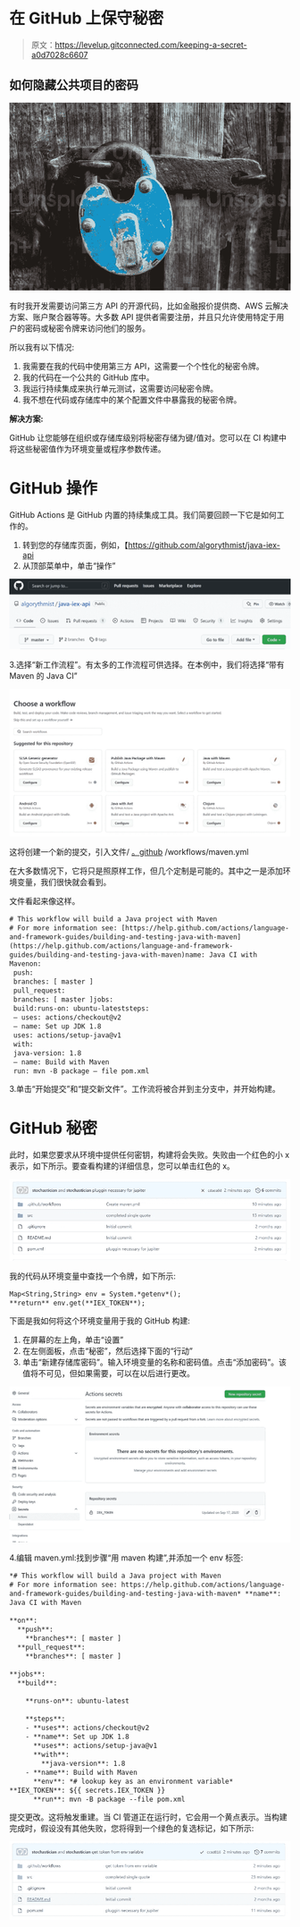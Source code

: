# 在 GitHub 上保守秘密

> 原文：<https://levelup.gitconnected.com/keeping-a-secret-a0d7028c6607>

## 如何隐藏公共项目的密码

![](img/5f62f122dc6d6b0c68e68f6ab426926b.png)

有时我开发需要访问第三方 API 的开源代码，比如金融报价提供商、AWS 云解决方案、账户聚合器等等。大多数 API 提供者需要注册，并且只允许使用特定于用户的密码或秘密令牌来访问他们的服务。

所以我有以下情况:

1.  我需要在我的代码中使用第三方 API，这需要一个个性化的秘密令牌。
2.  我的代码在一个公共的 GitHub 库中。
3.  我运行持续集成来执行单元测试，这需要访问秘密令牌。
4.  我不想在代码或存储库中的某个配置文件中暴露我的秘密令牌。

**解决方案:**

GitHub 让您能够在组织或存储库级别将秘密存储为键/值对。您可以在 CI 构建中将这些秘密值作为环境变量或程序参数传递。

# GitHub 操作

GitHub Actions 是 GitHub 内置的持续集成工具。我们简要回顾一下它是如何工作的。

1.  转到您的存储库页面，例如，【https://github.com/algorythmist/java-iex-api 
2.  从顶部菜单中，单击“操作”

![](img/edacb5c02243efb64d9f705eb2993dcc.png)

3.选择“新工作流程”。有太多的工作流程可供选择。在本例中，我们将选择“带有 Maven 的 Java CI”

![](img/2af85f2a19dddb0a72d61ea365fc8eee.png)

这将创建一个新的提交，引入文件/ [。github](https://github.com/algorythmist/iex-kuotes/tree/master/.github) /workflows/maven.yml

在大多数情况下，它将只是照原样工作，但几个定制是可能的。其中之一是添加环境变量，我们很快就会看到。

文件看起来像这样。

```
# This workflow will build a Java project with Maven
# For more information see: [https://help.github.com/actions/language-and-framework-guides/building-and-testing-java-with-maven](https://help.github.com/actions/language-and-framework-guides/building-and-testing-java-with-maven)name: Java CI with Mavenon:
 push:
 branches: [ master ]
 pull_request:
 branches: [ master ]jobs:
 build:runs-on: ubuntu-lateststeps:
 — uses: actions/checkout@v2
 — name: Set up JDK 1.8
 uses: actions/setup-java@v1
 with:
 java-version: 1.8
 — name: Build with Maven
 run: mvn -B package — file pom.xml
```

3.单击“开始提交”和“提交新文件”。工作流将被合并到主分支中，并开始构建。

# GitHub 秘密

此时，如果您要求从环境中提供任何密钥，构建将会失败。失败由一个红色的小 x 表示，如下所示。要查看构建的详细信息，您可以单击红色的 x。

![](img/e94be9e18892d6fd7c76bf2fdd351b13.png)

我的代码从环境变量中查找一个令牌，如下所示:

```
Map<String,String> env = System.*getenv*();
**return** env.get(**IEX_TOKEN**);
```

下面是我如何将这个环境变量用于我的 GitHub 构建:

1.  在屏幕的左上角，单击“设置”
2.  在左侧面板，点击“秘密”，然后选择下面的“行动”
3.  单击“新建存储库密码”。输入环境变量的名称和密码值。点击“添加密码”。该值将不可见，但如果需要，可以在以后进行更改。

![](img/4d6cf6ca4d6567b0439767d5c7ca8aa2.png)

4.编辑 maven.yml:找到步骤“用 maven 构建”,并添加一个 env 标签:

```
*# This workflow will build a Java project with Maven
# For more information see: https://help.github.com/actions/language-and-framework-guides/building-and-testing-java-with-maven* **name**: Java CI with Maven

**on**:
  **push**:
    **branches**: [ master ]
  **pull_request**:
    **branches**: [ master ]

**jobs**:
  **build**:

    **runs-on**: ubuntu-latest

    **steps**:
    - **uses**: actions/checkout@v2
    - **name**: Set up JDK 1.8
      **uses**: actions/setup-java@v1
      **with**:
        **java-version**: 1.8
    - **name**: Build with Maven
      **env**: *# lookup key as an environment variable* **IEX_TOKEN**: ${{ secrets.IEX_TOKEN }}
      **run**: mvn -B package --file pom.xml
```

提交更改。这将触发重建。当 CI 管道正在运行时，它会用一个黄点表示。当构建完成时，假设没有其他失败，您将得到一个绿色的复选标记，如下所示:

![](img/eef2e3f30a5301e47cfa6d2a2baf4f21.png)